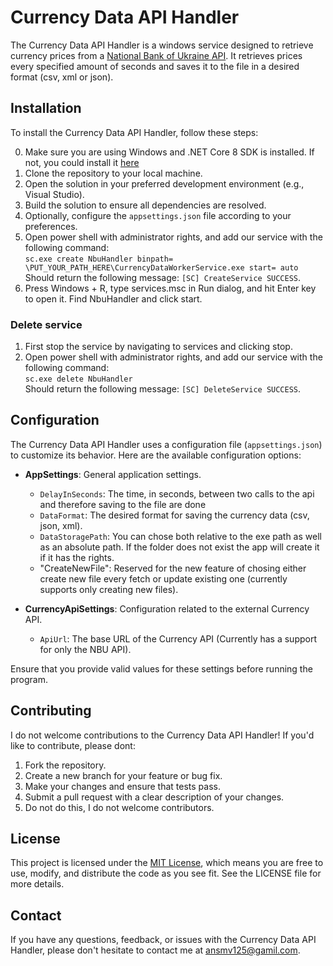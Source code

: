 # Currency Data API Handler

The Currency Data API Handler is a windows service designed to retrieve currency prices from a [National Bank of Ukraine API](https://bank.gov.ua/en/open-data/api-dev). 
It retrieves prices every specified amount of seconds and saves it to the file in a desired format (csv, xml or json).

## Installation

To install the Currency Data API Handler, follow these steps:

0. Make sure you are using Windows and .NET Core 8 SDK is installed. If not, you could install it [here](https://dotnet.microsoft.com/en-us/download/dotnet/8.0)
1. Clone the repository to your local machine.
2. Open the solution in your preferred development environment (e.g., Visual Studio).
3. Build the solution to ensure all dependencies are resolved.
4. Optionally, configure the `appsettings.json` file according to your preferences.
5. Open power shell with administrator rights, and add our service with the following command:  
`sc.exe create NbuHandler binpath= \PUT_YOUR_PATH_HERE\CurrencyDataWorkerService.exe start= auto`  
Should return the following message: `[SC] CreateService SUCCESS`.
6. Press Windows + R, type services.msc in Run dialog, and hit Enter key to open it. Find NbuHandler and click start.

### Delete service

1. First stop the service by navigating to services and clicking stop.
2. Open power shell with administrator rights, and add our service with the following command:  
`sc.exe delete NbuHandler`  
Should return the following message: `[SC] DeleteService SUCCESS`.

## Configuration

The Currency Data API Handler uses a configuration file (`appsettings.json`) to customize its behavior. Here are the available configuration options:

- **AppSettings**: General application settings.
  - `DelayInSeconds`: The time, in seconds, between two calls to the api and therefore saving to the file are done
  - `DataFormat`: The desired format for saving the currency data (csv, json, xml).
  - `DataStoragePath`: You can chose both relative to the exe path as well as an absolute path.
If the folder does not exist the app will create it if it has the rights.
  - "CreateNewFile": Reserved for the new feature of chosing either create new file every fetch or update existing one
(currently supports only creating new files).

- **CurrencyApiSettings**: Configuration related to the external Currency API.
  - `ApiUrl`: The base URL of the Currency API (Currently has a support for only the NBU API).

Ensure that you provide valid values for these settings before running the program.

## Contributing

I do not welcome contributions to the Currency Data API Handler! If you'd like to contribute, please dont:

1. Fork the repository.
2. Create a new branch for your feature or bug fix.
3. Make your changes and ensure that tests pass.
4. Submit a pull request with a clear description of your changes.
5. Do not do this, I do not welcome contributors.

## License

This project is licensed under the [MIT License](LICENSE), which means you are free to use, modify, and distribute the code as you see fit. See the LICENSE file for more details.

## Contact

If you have any questions, feedback, or issues with the Currency Data API Handler, please don't hesitate to contact me at [ansmv125@gamil.com](mailto:ansmv125@gamil.com).
